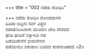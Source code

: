 +++
title = "002 ನಡೆದು ಶೋಧಿಸಿ"

+++
ನಡೆದು ಶೋಧಿಸಿ ರೋಚಮಾನನ  
ಹಿಡಿದು ಬಿಟ್ಟನು ಸರ್ವ ವಿತ್ತವ  
ನಡಕಿತನಿಲಜನಾಳು ಮುಂದಣ ಚೇದಿ ದೇಶದಲಿ  
ಘುಡಿ ಘುಡಿಸೆ ನಿಸ್ಸಾಳವೀ ಗಡ  
ಬಡೆಯಿದೇನೆನೆ ಭೀಮಸೇನನ  
ಪಡೆಯೆನಲು ಶಿಶುಪಾಲ ಬಂದನು ಕಂಡನುಚಿತದಲಿ     ॥2॥